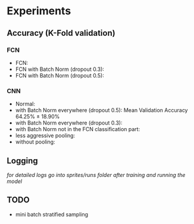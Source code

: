 # Experiments

## Accuracy (K-Fold validation)

### FCN

- FCN: 
- FCN with Batch Norm (dropout 0.3): 
- FCN with Batch Norm (dropout 0.5): 

### CNN

- Normal: 
- with Batch Norm everywhere (dropout 0.5): Mean Validation Accuracy 64.25% ± 18.90%
- with Batch Norm everywhere (dropout 0.3): 
- with Batch Norm not in the FCN classification part: 
- less aggressive pooling: 
- without pooling: 

## Logging

*for detailed logs go into sprites/runs folder after training and running the model*

## TODO

- mini batch stratified sampling